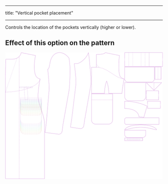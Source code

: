 ***

title: "Vertical pocket placement"

***

Controls the location of the pockets vertically (higher or lower).

## Effect of this option on the pattern

![This image shows the effect of this option by superimposing several variants that have a different value for this option](carlton_pocketplacementvertical_sample.svg "Effect of this option on the pattern")
